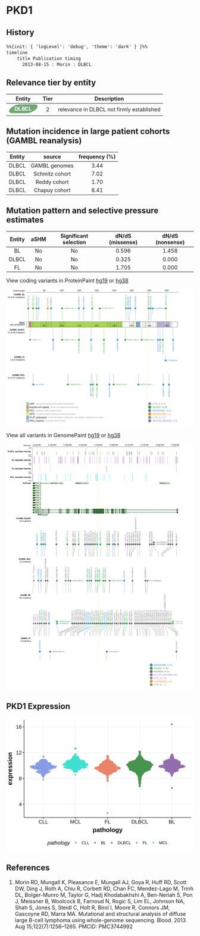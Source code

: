 # PKD1

## History
```mermaid
%%{init: { 'logLevel': 'debug', 'theme': 'dark' } }%%
timeline
    title Publication timing
      2013-08-15 : Morin : DLBCL
```
## Relevance tier by entity

|Entity|Tier|Description                              |
|:------:|:----:|-----------------------------------------|
|![DLBCL](images/icons/DLBCL_tier2.png) |2   |relevance in DLBCL not firmly established|

## Mutation incidence in large patient cohorts (GAMBL reanalysis)

|Entity|source        |frequency (%)|
|:------:|:--------------:|:-------------:|
|DLBCL |GAMBL genomes |3.44         |
|DLBCL |Schmitz cohort|7.02         |
|DLBCL |Reddy cohort  |1.70         |
|DLBCL |Chapuy cohort |6.41         |

## Mutation pattern and selective pressure estimates

|Entity|aSHM|Significant selection|dN/dS (missense)|dN/dS (nonsense)|
|:------:|:----:|:---------------------:|:----------------:|:----------------:|
|BL    |No  |No                   |0.596           |1.458           |
|DLBCL |No  |No                   |0.325           |0.000           |
|FL    |No  |No                   |1.705           |0.000           |



View coding variants in ProteinPaint [hg19](https://morinlab.github.io/LLMPP/GAMBL/PKD1_protein.html)  or [hg38](https://morinlab.github.io/LLMPP/GAMBL/PKD1_protein_hg38.html)

![image](images/proteinpaint/PKD1_NM_001009944.svg)

View all variants in GenomePaint [hg19](https://morinlab.github.io/LLMPP/GAMBL/PKD1.html)  or [hg38](https://morinlab.github.io/LLMPP/GAMBL/PKD1_hg38.html)

![image](images/proteinpaint/PKD1.svg)
## PKD1 Expression
![image](images/gene_expression/PKD1_by_pathology.svg)
<!-- ORIGIN: morinMutationalStructuralAnalysis2013 -->
<!-- DLBCL: morinMutationalStructuralAnalysis2013 -->
## References
1.  Morin RD, Mungall K, Pleasance E, Mungall AJ, Goya R, Huff RD, Scott DW, Ding J, Roth A, Chiu R, Corbett RD, Chan FC, Mendez-Lago M, Trinh DL, Bolger-Munro M, Taylor G, Hadj Khodabakhshi A, Ben-Neriah S, Pon J, Meissner B, Woolcock B, Farnoud N, Rogic S, Lim EL, Johnson NA, Shah S, Jones S, Steidl C, Holt R, Birol I, Moore R, Connors JM, Gascoyne RD, Marra MA. Mutational and structural analysis of diffuse large B-cell lymphoma using whole-genome sequencing. Blood. 2013 Aug 15;122(7):1256–1265. PMCID: PMC3744992
